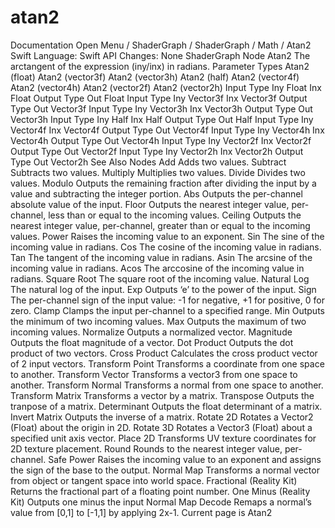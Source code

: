 # atan2
 Documentation 
 Open Menu 
/
 ShaderGraph 
/
ShaderGraph
/
 Math 
/
 Atan2 
Swift
Language: 
Swift
 API Changes: 
None
ShaderGraph Node
Atan2
The arctangent of the expression (iny/inx) in radians.
Parameter Types
 Atan2 (float) 
 Atan2 (vector3f) 
 Atan2 (vector3h) 
 Atan2 (half) 
 Atan2 (vector4f) 
 Atan2 (vector4h) 
 Atan2 (vector2f) 
 Atan2 (vector2h) 
Input
Type
Iny
Float
Inx
Float
Output
Type
Out
Float
Input
Type
Iny
Vector3f
Inx
Vector3f
Output
Type
Out
Vector3f
Input
Type
Iny
Vector3h
Inx
Vector3h
Output
Type
Out
Vector3h
Input
Type
Iny
Half
Inx
Half
Output
Type
Out
Half
Input
Type
Iny
Vector4f
Inx
Vector4f
Output
Type
Out
Vector4f
Input
Type
Iny
Vector4h
Inx
Vector4h
Output
Type
Out
Vector4h
Input
Type
Iny
Vector2f
Inx
Vector2f
Output
Type
Out
Vector2f
Input
Type
Iny
Vector2h
Inx
Vector2h
Output
Type
Out
Vector2h
See Also
Nodes
Add
Adds two values.
Subtract
Subtracts two values.
Multiply
Multiplies two values.
Divide
Divides two values.
Modulo
Outputs the remaining fraction after dividing the input by a value and subtracting the integer portion.
Abs
Outputs the per-channel absolute value of the input.
Floor
Outputs the nearest integer value, per-channel, less than or equal to the incoming values.
Ceiling
Outputs the nearest integer value, per-channel, greater than or equal to the incoming values.
Power
Raises the incoming value to an exponent.
Sin
The sine of the incoming value in radians.
Cos
The cosine of the incoming value in radians.
Tan
The tangent of the incoming value in radians.
Asin
The arcsine of the incoming value in radians.
Acos
The arccosine of the incoming value in radians.
Square Root
The square root of the incoming value.
Natural Log
The natural log of the input.
Exp
Outputs ‘e’ to the power of the input.
Sign
The per-channel sign of the input value: -1 for negative, +1 for positive, 0 for zero.
Clamp
Clamps the input per-channel to a specified range.
Min
Outputs the minimum of two incoming values.
Max
Outputs the maximum of two incoming values.
Normalize
Outputs a normalized vector.
Magnitude
Outputs the float magnitude of a vector.
Dot Product
Outputs the dot product of two vectors.
Cross Product
Calculates the cross product vector of 2 input vectors.
Transform Point
Transforms a coordinate from one space to another.
Transform Vector
Transforms a vector3 from one space to another.
Transform Normal
Transforms a normal from one space to another.
Transform Matrix
Transforms a vector by a matrix.
Transpose
Outputs the tranpose of a matrix.
Determinant
Outputs the float determinant of a matrix.
Invert Matrix
Outputs the inverse of a matrix.
Rotate 2D
Rotates a Vector2 (Float) about the origin in 2D.
Rotate 3D
Rotates a Vector3 (Float) about a specified unit axis vector.
Place 2D
Transforms UV texture coordinates for 2D texture placement.
Round
Rounds to the nearest integer value, per-channel.
Safe Power
Raises the incoming value to an exponent and assigns the sign of the base to the output.
Normal Map
Transforms a normal vector from object or tangent space into world space.
Fractional (Reality
Kit)
Returns the fractional part of a floating point number.
One Minus (Reality
Kit)
Outputs one minus the input
Normal Map Decode
Remaps a normal’s value from [0,1] to [-1,1] by applying 2x-1.
 Current page is Atan2 